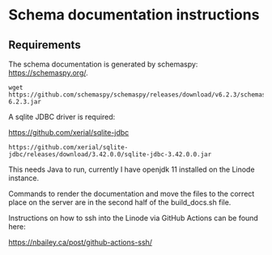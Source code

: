 # Schema documentation instructions

## Requirements

The schema documentation is generated by schemaspy:  https://schemaspy.org/.

```shell
wget https://github.com/schemaspy/schemaspy/releases/download/v6.2.3/schemaspy-6.2.3.jar
```

A sqlite JDBC driver is required:


https://github.com/xerial/sqlite-jdbc

```shell
https://github.com/xerial/sqlite-jdbc/releases/download/3.42.0.0/sqlite-jdbc-3.42.0.0.jar
```

This needs Java to run, currently I have openjdk 11 installed on the Linode instance.

Commands to render the documentation and move the files to the correct place on the server are in the second half of the build_docs.sh file.

Instructions on how to ssh into the Linode via GitHub Actions can be found here:

https://nbailey.ca/post/github-actions-ssh/